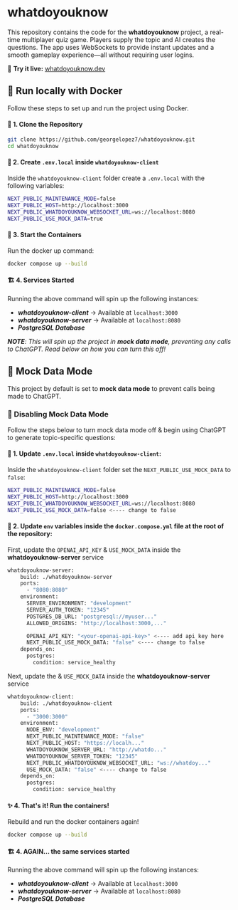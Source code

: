 # whatdoyouknow

This repository contains the code for the **whatdoyouknow** project, a real-time multiplayer quiz game. Players supply the topic and AI creates the questions. The app uses WebSockets to provide instant updates and a smooth gameplay experience—all without requiring user logins.

🚀 **Try it live:** [whatdoyouknow.dev](https://www.whatdoyouknow.dev/)

## 🐋 Run locally with Docker

Follow these steps to set up and run the project using Docker.

#### 📂 1. Clone the Repository

```sh
git clone https://github.com/georgelopez7/whatdoyouknow.git
cd whatdoyouknow
```

#### 🔑 2. Create `.env.local` inside `whatdoyouknow-client`

Inside the `whatdoyouknow-client` folder create a `.env.local` with the following variables:

```bash
NEXT_PUBLIC_MAINTENANCE_MODE=false
NEXT_PUBLIC_HOST=http://localhost:3000
NEXT_PUBLIC_WHATDOYOUKNOW_WEBSOCKET_URL=ws://localhost:8080
NEXT_PUBLIC_USE_MOCK_DATA=true
```

#### 🚀 3. Start the Containers

Run the docker up command:

```sh
docker compose up --build
```

#### 🏗️ 4. Services Started

Running the above command will spin up the following instances:

- **_whatdoyouknow-client_** → Available at `localhost:3000`
- **_whatdoyouknow-server_** → Available at `localhost:8080`
- **_PostgreSQL Database_**

_**NOTE**: This will spin up the project in **mock data mode**, preventing any calls to ChatGPT. Read below on how you can turn this off!_

## 🧪 Mock Data Mode

This project by default is set to **mock data mode** to prevent calls being made to ChatGPT.

### 🚫 Disabling Mock Data Mode

Follow the steps below to turn mock data mode off & begin using ChatGPT to generate topic-specific questions:

#### 🔑 1. Update `.env.local` inside `whatdoyouknow-client`:

Inside the `whatdoyouknow-client` folder set the `NEXT_PUBLIC_USE_MOCK_DATA` to `false`:

```bash
NEXT_PUBLIC_MAINTENANCE_MODE=false
NEXT_PUBLIC_HOST=http://localhost:3000
NEXT_PUBLIC_WHATDOYOUKNOW_WEBSOCKET_URL=ws://localhost:8080
NEXT_PUBLIC_USE_MOCK_DATA=false <---- change to false
```

#### 🚀 2. Update `env` variables inside the `docker.compose.yml` file at the root of the repository:

First, update the `OPENAI_API_KEY` & `USE_MOCK_DATA` inside the **whatdoyouknow-server** service

```sh
whatdoyouknow-server:
    build: ./whatdoyouknow-server
    ports:
      - "8080:8080"
    environment:
      SERVER_ENVIRONMENT: "development"
      SERVER_AUTH_TOKEN: "12345"
      POSTGRES_DB_URL: "postgresql://myuser..."
      ALLOWED_ORIGINS: "http://localhost:3000,..."

      OPENAI_API_KEY: "<your-openai-api-key>" <---- add api key here
      NEXT_PUBLIC_USE_MOCK_DATA: "false" <---- change to false
    depends_on:
      postgres:
        condition: service_healthy
```

Next, update the & `USE_MOCK_DATA` inside the **whatdoyouknow-server** service

```sh
whatdoyouknow-client:
    build: ./whatdoyouknow-client
    ports:
      - "3000:3000"
    environment:
      NODE_ENV: "development"
      NEXT_PUBLIC_MAINTENANCE_MODE: "false"
      NEXT_PUBLIC_HOST: "https://localh..."
      WHATDOYOUKNOW_SERVER_URL: "http://whatdo..."
      WHATDOYOUKNOW_SERVER_TOKEN: "12345"
      NEXT_PUBLIC_WHATDOYOUKNOW_WEBSOCKET_URL: "ws://whatdoy..."
      USE_MOCK_DATA: "false" <---- change to false
    depends_on:
      postgres:
        condition: service_healthy
```

#### ✨ 4. That's it! Run the containers!

Rebuild and run the docker containers again!

```bash
docker compose up --build
```

#### 🏗️ 4. AGAIN... the same services started

Running the above command will spin up the following instances:

- **_whatdoyouknow-client_** → Available at `localhost:3000`
- **_whatdoyouknow-server_** → Available at `localhost:8080`
- **_PostgreSQL Database_**
